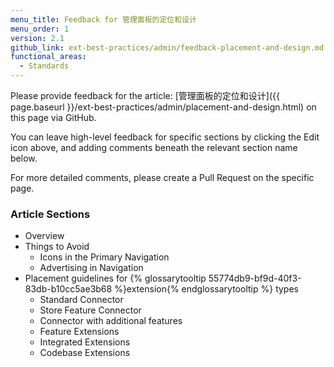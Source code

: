 ```yaml
---
menu_title: Feedback for 管理面板的定位和设计
menu_order: 1
version: 2.1
github_link: ext-best-practices/admin/feedback-placement-and-design.md
functional_areas:
  - Standards
---
```


Please provide feedback for the article: [管理面板的定位和设计]({{ page.baseurl }}/ext-best-practices/admin/placement-and-design.html) on this page via GitHub.

You can leave high-level feedback for specific sections by clicking the Edit icon above, and adding comments beneath the relevant section name below.

For more detailed comments, please create a Pull Request on the specific page.

### Article Sections

* Overview
* Things to Avoid
  * Icons in the Primary Navigation
  * Advertising in Navigation
* Placement guidelines for {% glossarytooltip 55774db9-bf9d-40f3-83db-b10cc5ae3b68 %}extension{% endglossarytooltip %} types
  * Standard Connector
  * Store Feature Connector
  * Connector with additional features
  * Feature Extensions
  * Integrated Extensions
  * Codebase Extensions
